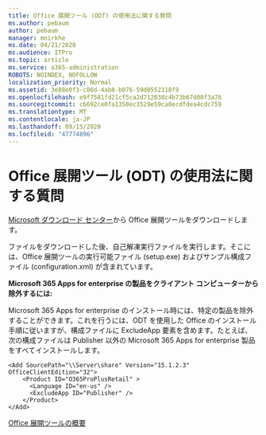 ```yaml
---
title: Office 展開ツール (ODT) の使用法に関する質問
ms.author: pebaum
author: pebaum
manager: mnirkhe
ms.date: 04/21/2020
ms.audience: ITPro
ms.topic: article
ms.service: o365-administration
ROBOTS: NOINDEX, NOFOLLOW
localization_priority: Normal
ms.assetid: 3e88e0f3-c86d-4ab8-b076-59d0552318f9
ms.openlocfilehash: e9f7581fd21cf5ca2d712038c4b73b67d08f3a76
ms.sourcegitcommit: c6692ce0fa1358ec3529e59ca0ecdfdea4cdc759
ms.translationtype: MT
ms.contentlocale: ja-JP
ms.lasthandoff: 09/15/2020
ms.locfileid: "47774896"
---
```

# <a name="questions-about-how-to-use-the-office-deployment-tool-odt"></a>Office 展開ツール (ODT) の使用法に関する質問

[Microsoft ダウンロード センター](https://go.microsoft.com/fwlink/p/?LinkID=626065)から Office 展開ツールをダウンロードします。
  
ファイルをダウンロードした後、自己解凍実行ファイルを実行します。そこには、Office 展開ツールの実行可能ファイル (setup.exe) およびサンプル構成ファイル (configuration.xml) が含まれています。
  
 **Microsoft 365 Apps for enterprise の製品をクライアント コンピューターから除外するには:**
  
Microsoft 365 Apps for enterprise のインストール時には、特定の製品を除外することができます。これを行うには、ODT を使用した Office のインストール手順に従いますが、構成ファイルに ExcludeApp 要素を含めます。たとえば、次の構成ファイルは Publisher 以外の Microsoft 365 Apps for enterprise 製品をすべてインストールします。
  
```
<Add SourcePath="\\Server\share" Version="15.1.2.3" OfficeClientEdition="32">
    <Product ID="O365ProPlusRetail" >
      <Language ID="en-us" />
      <ExcludeApp ID="Publisher" />
    </Product>
</Add>
```

[Office 展開ツールの概要](https://docs.microsoft.com/deployoffice/overview-office-deployment-tool)
  

